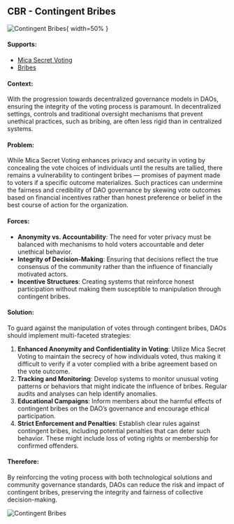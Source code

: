 ## CBR - Contingent Bribes

![Contingent Bribes](output/illustrations/contingent_bribes.png){ width=50% }

#### Supports:
* [Mica Secret Voting](/patterns/mica_secret_voting.html)
* [Bribes](/patterns/bribes.html)

#### Context:
With the progression towards decentralized governance models in DAOs, ensuring the integrity of the voting process is paramount. In decentralized settings, controls and traditional oversight mechanisms that prevent unethical practices, such as bribing, are often less rigid than in centralized systems.

#### Problem:
While Mica Secret Voting enhances privacy and security in voting by concealing the vote choices of individuals until the results are tallied, there remains a vulnerability to contingent bribes — promises of payment made to voters if a specific outcome materializes. Such practices can undermine the fairness and credibility of DAO governance by skewing vote outcomes based on financial incentives rather than honest preference or belief in the best course of action for the organization.

#### Forces:

- **Anonymity vs. Accountability**: The need for voter privacy must be balanced with mechanisms to hold voters accountable and deter unethical behavior.
- **Integrity of Decision-Making**: Ensuring that decisions reflect the true consensus of the community rather than the influence of financially motivated actors.
- **Incentive Structures**: Creating systems that reinforce honest participation without making them susceptible to manipulation through contingent bribes.

#### Solution:
To guard against the manipulation of votes through contingent bribes, DAOs should implement multi-faceted strategies:

1. **Enhanced Anonymity and Confidentiality in Voting**: Utilize Mica Secret Voting to maintain the secrecy of how individuals voted, thus making it difficult to verify if a voter complied with a bribe agreement based on the vote outcome.
2. **Tracking and Monitoring**: Develop systems to monitor unusual voting patterns or behaviors that might indicate the influence of bribes. Regular audits and analyses can help identify anomalies.
3. **Educational Campaigns**: Inform members about the harmful effects of contingent bribes on the DAO’s governance and encourage ethical participation.
4. **Strict Enforcement and Penalties**: Establish clear rules against contingent bribes, including potential penalties that can deter such behavior. These might include loss of voting rights or membership for confirmed offenders.

#### Therefore:
By reinforcing the voting process with both technological solutions and community governance standards, DAOs can reduce the risk and impact of contingent bribes, preserving the integrity and fairness of collective decision-making.

![Contingent Bribes](output/contingent_bribes_specific_graph.png)
